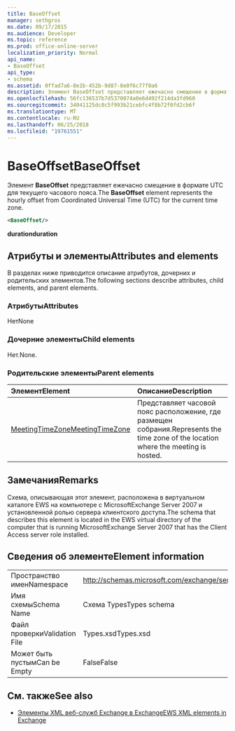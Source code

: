 ```yaml
---
title: BaseOffset
manager: sethgros
ms.date: 09/17/2015
ms.audience: Developer
ms.topic: reference
ms.prod: office-online-server
localization_priority: Normal
api_name:
- BaseOffset
api_type:
- schema
ms.assetid: 0ffad7a6-8e1b-452b-9d87-8e0f6c77f0a6
description: Элемент BaseOffset представляет ежечасно смещение в формате UTC для текущего часового пояса.
ms.openlocfilehash: 56fc136537b7d5370074a0e6d492f214da3fd960
ms.sourcegitcommit: 34041125dc8c5f993b21cebfc4f8b72f0fd2cb6f
ms.translationtype: MT
ms.contentlocale: ru-RU
ms.lasthandoff: 06/25/2018
ms.locfileid: "19761551"
---
```

# <a name="baseoffset"></a><span data-ttu-id="359bf-103">BaseOffset</span><span class="sxs-lookup"><span data-stu-id="359bf-103">BaseOffset</span></span>

<span data-ttu-id="359bf-104">Элемент **BaseOffset** представляет ежечасно смещение в формате UTC для текущего часового пояса.</span><span class="sxs-lookup"><span data-stu-id="359bf-104">The **BaseOffset** element represents the hourly offset from Coordinated Universal Time (UTC) for the current time zone.</span></span> 
  
```xml
<BaseOffset/>
```

 <span data-ttu-id="359bf-105">**duration**</span><span class="sxs-lookup"><span data-stu-id="359bf-105">**duration**</span></span>
## <a name="attributes-and-elements"></a><span data-ttu-id="359bf-106">Атрибуты и элементы</span><span class="sxs-lookup"><span data-stu-id="359bf-106">Attributes and elements</span></span>

<span data-ttu-id="359bf-107">В разделах ниже приводится описание атрибутов, дочерних и родительских элементов.</span><span class="sxs-lookup"><span data-stu-id="359bf-107">The following sections describe attributes, child elements, and parent elements.</span></span>
  
### <a name="attributes"></a><span data-ttu-id="359bf-108">Атрибуты</span><span class="sxs-lookup"><span data-stu-id="359bf-108">Attributes</span></span>

<span data-ttu-id="359bf-109">Нет</span><span class="sxs-lookup"><span data-stu-id="359bf-109">None</span></span>
  
### <a name="child-elements"></a><span data-ttu-id="359bf-110">Дочерние элементы</span><span class="sxs-lookup"><span data-stu-id="359bf-110">Child elements</span></span>

<span data-ttu-id="359bf-111">Нет.</span><span class="sxs-lookup"><span data-stu-id="359bf-111">None.</span></span>
  
### <a name="parent-elements"></a><span data-ttu-id="359bf-112">Родительские элементы</span><span class="sxs-lookup"><span data-stu-id="359bf-112">Parent elements</span></span>

|<span data-ttu-id="359bf-113">**Элемент**</span><span class="sxs-lookup"><span data-stu-id="359bf-113">**Element**</span></span>|<span data-ttu-id="359bf-114">**Описание**</span><span class="sxs-lookup"><span data-stu-id="359bf-114">**Description**</span></span>|
|:-----|:-----|
|[<span data-ttu-id="359bf-115">MeetingTimeZone</span><span class="sxs-lookup"><span data-stu-id="359bf-115">MeetingTimeZone</span></span>](meetingtimezone.md) <br/> |<span data-ttu-id="359bf-116">Представляет часовой пояс расположение, где размещен собрания.</span><span class="sxs-lookup"><span data-stu-id="359bf-116">Represents the time zone of the location where the meeting is hosted.</span></span>  <br/> |
   
## <a name="remarks"></a><span data-ttu-id="359bf-117">Замечания</span><span class="sxs-lookup"><span data-stu-id="359bf-117">Remarks</span></span>

<span data-ttu-id="359bf-118">Схема, описывающая этот элемент, расположена в виртуальном каталоге EWS на компьютере с MicrosoftExchange Server 2007 и установленной ролью сервера клиентского доступа.</span><span class="sxs-lookup"><span data-stu-id="359bf-118">The schema that describes this element is located in the EWS virtual directory of the computer that is running MicrosoftExchange Server 2007 that has the Client Access server role installed.</span></span>
  
## <a name="element-information"></a><span data-ttu-id="359bf-119">Сведения об элементе</span><span class="sxs-lookup"><span data-stu-id="359bf-119">Element information</span></span>

|||
|:-----|:-----|
|<span data-ttu-id="359bf-120">Пространство имен</span><span class="sxs-lookup"><span data-stu-id="359bf-120">Namespace</span></span>  <br/> |http://schemas.microsoft.com/exchange/services/2006/types  <br/> |
|<span data-ttu-id="359bf-121">Имя схемы</span><span class="sxs-lookup"><span data-stu-id="359bf-121">Schema Name</span></span>  <br/> |<span data-ttu-id="359bf-122">Схема Types</span><span class="sxs-lookup"><span data-stu-id="359bf-122">Types schema</span></span>  <br/> |
|<span data-ttu-id="359bf-123">Файл проверки</span><span class="sxs-lookup"><span data-stu-id="359bf-123">Validation File</span></span>  <br/> |<span data-ttu-id="359bf-124">Types.xsd</span><span class="sxs-lookup"><span data-stu-id="359bf-124">Types.xsd</span></span>  <br/> |
|<span data-ttu-id="359bf-125">Может быть пустым</span><span class="sxs-lookup"><span data-stu-id="359bf-125">Can be Empty</span></span>  <br/> |<span data-ttu-id="359bf-126">False</span><span class="sxs-lookup"><span data-stu-id="359bf-126">False</span></span>  <br/> |
   
## <a name="see-also"></a><span data-ttu-id="359bf-127">См. также</span><span class="sxs-lookup"><span data-stu-id="359bf-127">See also</span></span>



- [<span data-ttu-id="359bf-128">Элементы XML веб-служб Exchange в Exchange</span><span class="sxs-lookup"><span data-stu-id="359bf-128">EWS XML elements in Exchange</span></span>](ews-xml-elements-in-exchange.md)


